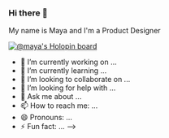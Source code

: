 ### Hi there 👋
My name is Maya and I'm a Product Designer

[![@maya's Holopin board](https://holopin.io/api/user/board?user=maya)](https://holopin.io/@maya)

- 🔭 I’m currently working on ...
- 🌱 I’m currently learning ...
- 👯 I’m looking to collaborate on ...
- 🤔 I’m looking for help with ...
- 💬 Ask me about ...
- 📫 How to reach me: ...
- 😄 Pronouns: ...
- ⚡ Fun fact: ...
-->
